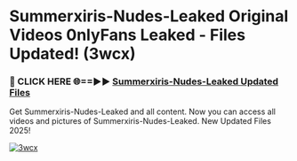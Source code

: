 # Summerxiris-Nudes-Leaked Original Videos 0nlyFans Leaked - Files Updated! (3wcx)

<h3>🔴 CLICK HERE 🌐==►► <a href="https://tinyurl.com/5h6xmrr3" rel="nofollow">Summerxiris-Nudes-Leaked Updated Files</a></h3>

Get Summerxiris-Nudes-Leaked and all content. Now you can access all videos and pictures of Summerxiris-Nudes-Leaked. New Updated Files 2025!

[![3wcx](https://i.imgur.com/KVD873Z.gif)](https://tinyurl.com/5h6xmrr3)
